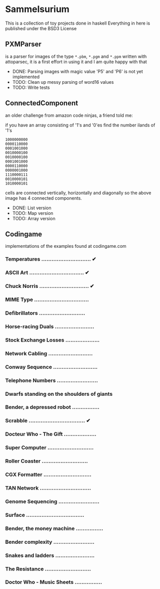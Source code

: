 # Sammelsurium

This is a collection of toy projects done in haskell
Everything in here is published under the BSD3 License

## PXMParser

is a parser for images of the type `*.pbm`, `*.pgm` and `*.ppm` written with
attoparsec, it is a first effort in using it and I am quite happy with that

- DONE: Parsing images with magic value 'P5' and 'P6' is not yet implemented
- TODO: Clean up messy parsing of word16 values
- TODO: Write tests

## ConnectedComponent

an older challenge from amazon code ninjas, a friend told me:

if you have an array consisting of '1's and '0'es find the number ilands of '1's

    1000000000
    0000110000
    0001001000
    0010000100
    0010000100
    0001001000
    0000110000
    0000001000
    1110000111
    0010000101
    1010000101

cells are connected vertically, horizontally and diagonally so the above image
has 4 connected components.

- DONE: List version
- TODO: Map version
- TODO: Array version

## Codingame

implementations of the examples found at codingame.com
### Temperatures ............................. ✔
### ASCII Art ................................ ✔
### Chuck Norris ............................. ✔
### MIME Type ................................
### Defibrillators ...........................
### Horse-racing Duals .......................

### Stock Exchange Losses ....................
### Network Cabling ..........................
### Conway Sequence ..........................
### Telephone Numbers ........................
### Dwarfs standing on the shoulders of giants
### Bender, a depressed robot ................
### Scrabble ................................. ✔
### Docteur Who - The Gift ...................

### Super Computer ...........................
### Roller Coaster ...........................
### CGX Formatter ............................
### TAN Network ..............................
### Genome Sequencing ........................
### Surface ..................................
### Bender, the money machine ................
### Bender complexity ........................
### Snakes and ladders .......................
### The Resistance ...........................
### Doctor Who - Music Sheets ................
